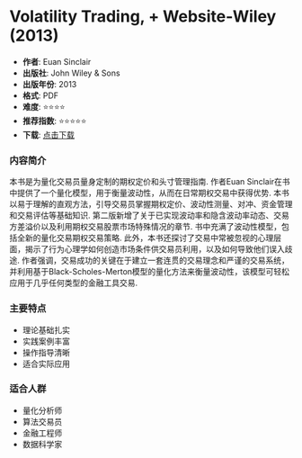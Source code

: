 # Volatility Trading, + Website-Wiley (2013)

- **作者**: Euan Sinclair
- **出版社**: John Wiley & Sons
- **出版年份**: 2013
- **格式**: PDF
- **难度**: ⭐⭐⭐⭐
- **推荐指数**: ⭐⭐⭐⭐⭐
- **下载**: [点击下载](https://github.com/LLMQuant/asset/blob/main/Volatility%20Trading%2C%20%2B%20Website-Wiley%20(2013).pdf)

### 内容简介

本书是为量化交易员量身定制的期权定价和头寸管理指南. 作者Euan Sinclair在书中提供了一个量化模型，用于衡量波动性，从而在日常期权交易中获得优势. 本书以易于理解的直观方法，引导交易员掌握期权定价、波动性测量、对冲、资金管理和交易评估等基础知识. 第二版新增了关于已实现波动率和隐含波动率动态、交易方差溢价以及利用期权交易股票市场特殊情况的章节. 书中充满了波动性模型，包括全新的量化交易期权交易策略. 此外，本书还探讨了交易中常被忽视的心理层面，揭示了行为心理学如何创造市场条件供交易员利用，以及如何导致他们误入歧途. 作者强调，交易成功的关键在于建立一套连贯的交易理念和严谨的交易系统，并利用基于Black-Scholes-Merton模型的量化方法来衡量波动性，该模型可轻松应用于几乎任何类型的金融工具交易.

### 主要特点

- 理论基础扎实
- 实践案例丰富
- 操作指导清晰
- 适合实际应用

### 适合人群

- 量化分析师
- 算法交易员
- 金融工程师
- 数据科学家